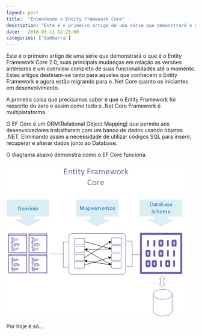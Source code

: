```yaml
---
layout: post
title:  "Entendendo o Entity Framework Core"
description: "Este é o primeiro artigo de uma série que demonstrará o que é o Entity Framework Core 2.0, suas principais mudanças em relação as versões anteriores e um overview completo de suas funcionalidades até o momento. Estes artigos destinam-se tanto para aqueles que conhecem o Entity Framework e agora estão migrando para o .Net Core quanto os iniciantes em desenvolvimento."
date:   2018-03-11 12:25:00
categories: ['Gambarra']
---
```


Este é o primeiro artigo de uma série que demonstrará o que é o Entity Framework Core 2.0, suas principais mudanças em relação as versões anteriores e um overview completo de suas funcionalidades até o momento. Estes artigos destinam-se tanto para aqueles que conhecem o Entity Framework e agora estão migrando para o .Net Core quanto os iniciantes em desenvolvimento.

A primeira coisa que precisamos saber é que o Entity Framework foi reescrito do zero e assim como todo o .Net Core Framework é multiplataforma. 

O EF Core é um ORM(Relational Object Mapping) que permite aos desenvolvedores trabalharem com um banco de dados usando objetos .NET. Eliminando assim a necessidade de utilizar códigos SQL para inserir, recuperar e alterar dados junto ao Database.  

O diagrama abaixo demonstra como o EF Core funciona. 

![](/assets/images/entity/EntityDiagrama.png)


Por hoje é só... 